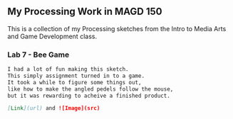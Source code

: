 ## My Processing Work in MAGD 150

This is a collection of my Processing sketches from the Intro to Media Arts and Game Development class.


### Lab 7 - Bee Game

```markdown
I had a lot of fun making this sketch.
This simply assignment turned in to a game.
It took a while to figure some things out,
like how to make the angled pedels follow the mouse,
but it was rewarding to acheive a finished product.

[Link](url) and ![Image](src)
```

